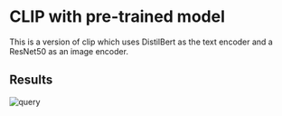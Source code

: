 

# CLIP with pre-trained model 

This is a version of clip which uses DistilBert as the text encoder and a ResNet50 as an image encoder.

## Results 

![query](assets/out_clip.png)
